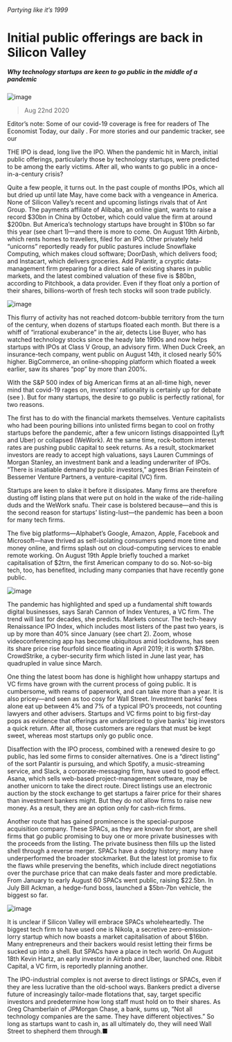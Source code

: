 ###### Partying like it’s 1999
# Initial public offerings are back in Silicon Valley 
##### Why technology startups are keen to go public in the middle of a pandemic 
![image](images/20200822_WBD001_0.jpg) 
> Aug 22nd 2020 
Editor’s note: Some of our covid-19 coverage is free for readers of The Economist Today, our daily . For more stories and our pandemic tracker, see our 
THE IPO is dead, long live the IPO. When the pandemic hit in March, initial public offerings, particularly those by technology startups, were predicted to be among the early victims. After all, who wants to go public in a once-in-a-century crisis?
Quite a few people, it turns out. In the past couple of months IPOs, which all but dried up until late May, have come back with a vengeance in America. None of Silicon Valley’s recent and upcoming listings rivals that of Ant Group. The payments affiliate of Alibaba, an online giant, wants to raise a record $30bn in China by October, which could value the firm at around $200bn. But America’s technology startups have brought in $10bn so far this year (see chart 1)—and there is more to come. On August 19th Airbnb, which rents homes to travellers, filed for an IPO. Other privately held “unicorns” reportedly ready for public pastures include Snowflake Computing, which makes cloud software; DoorDash, which delivers food; and Instacart, which delivers groceries. Add Palantir, a cryptic data-management firm preparing for a direct sale of existing shares in public markets, and the latest combined valuation of these five is $80bn, according to Pitchbook, a data provider. Even if they float only a portion of their shares, billions-worth of fresh tech stocks will soon trade publicly.
![image](images/20200822_WBC272.png) 

This flurry of activity has not reached dotcom-bubble territory from the turn of the century, when dozens of startups floated each month. But there is a whiff of “irrational exuberance” in the air, detects Lise Buyer, who has watched technology stocks since the heady late 1990s and now helps startups with IPOs at Class V Group, an advisory firm. When Duck Creek, an insurance-tech company, went public on August 14th, it closed nearly 50% higher. BigCommerce, an online-shopping platform which floated a week earlier, saw its shares “pop” by more than 200%.

With the S&amp;P 500 index of big American firms at an all-time high, never mind that covid-19 rages on, investors’ rationality is certainly up for debate (see ). But for many startups, the desire to go public is perfectly rational, for two reasons.
The first has to do with the financial markets themselves. Venture capitalists who had been pouring billions into unlisted firms began to cool on frothy startups before the pandemic, after a few unicorn listings disappointed (Lyft and Uber) or collapsed (WeWork). At the same time, rock-bottom interest rates are pushing public capital to seek returns. As a result, stockmarket investors are ready to accept high valuations, says Lauren Cummings of Morgan Stanley, an investment bank and a leading underwriter of IPOs. “There is insatiable demand by public investors,” agrees Brian Feinstein of Bessemer Venture Partners, a venture-capital (VC) firm.
Startups are keen to slake it before it dissipates. Many firms are therefore dusting off listing plans that were put on hold in the wake of the ride-hailing duds and the WeWork snafu. Their case is bolstered because—and this is the second reason for startups’ listing-lust—the pandemic has been a boon for many tech firms.
The five big platforms—Alphabet’s Google, Amazon, Apple, Facebook and Microsoft—have thrived as self-isolating consumers spend more time and money online, and firms splash out on cloud-computing services to enable remote working. On August 19th Apple briefly touched a market capitalisation of $2trn, the first American company to do so. Not-so-big tech, too, has benefited, including many companies that have recently gone public.
![image](images/20200822_WBC283.png) 

The pandemic has highlighted and sped up a fundamental shift towards digital businesses, says Sarah Cannon of Index Ventures, a VC firm. The trend will last for decades, she predicts. Markets concur. The tech-heavy Renaissance IPO Index, which includes most listers of the past two years, is up by more than 40% since January (see chart 2). Zoom, whose videoconferencing app has become ubiquitous amid lockdowns, has seen its share price rise fourfold since floating in April 2019; it is worth $78bn. CrowdStrike, a cyber-security firm which listed in June last year, has quadrupled in value since March.
One thing the latest boom has done is highlight how unhappy startups and VC firms have grown with the current process of going public. It is cumbersome, with reams of paperwork, and can take more than a year. It is also pricey—and seen as too cosy for Wall Street. Investment banks’ fees alone eat up between 4% and 7% of a typical IPO’s proceeds, not counting lawyers and other advisers. Startups and VC firms point to big first-day pops as evidence that offerings are underpriced to give banks’ big investors a quick return. After all, those customers are regulars that must be kept sweet, whereas most startups only go public once.
Disaffection with the IPO process, combined with a renewed desire to go public, has led some firms to consider alternatives. One is a “direct listing” of the sort Palantir is pursuing, and which Spotify, a music-streaming service, and Slack, a corporate-messaging firm, have used to good effect. Asana, which sells web-based project-management software, may be another unicorn to take the direct route. Direct listings use an electronic auction by the stock exchange to get startups a fairer price for their shares than investment bankers might. But they do not allow firms to raise new money. As a result, they are an option only for cash-rich firms.
Another route that has gained prominence is the special-purpose acquisition company. These SPACs, as they are known for short, are shell firms that go public promising to buy one or more private businesses with the proceeds from the listing. The private business then fills up the listed shell through a reverse merger. SPACs have a dodgy history; many have underperformed the broader stockmarket. But the latest lot promise to fix the flaws while preserving the benefits, which include direct negotiations over the purchase price that can make deals faster and more predictable. From January to early August 60 SPACs went public, raising $22.5bn. In July Bill Ackman, a hedge-fund boss, launched a $5bn-7bn vehicle, the biggest so far.
![image](images/20200822_WBC270.png) 

It is unclear if Silicon Valley will embrace SPACs wholeheartedly. The biggest tech firm to have used one is Nikola, a secretive zero-emission-lorry startup which now boasts a market capitalisation of about $16bn. Many entrepreneurs and their backers would resist letting their firms be sucked up into a shell. But SPACs have a place in tech world. On August 18th Kevin Hartz, an early investor in Airbnb and Uber, launched one. Ribbit Capital, a VC firm, is reportedly planning another.
The IPO-industrial complex is not averse to direct listings or SPACs, even if they are less lucrative than the old-school ways. Bankers predict a diverse future of increasingly tailor-made flotations that, say, target specific investors and predetermine how long staff must hold on to their shares. As Greg Chamberlain of JPMorgan Chase, a bank, sums up, “Not all technology companies are the same. They have different objectives.” So long as startups want to cash in, as all ultimately do, they will need Wall Street to shepherd them through.■
